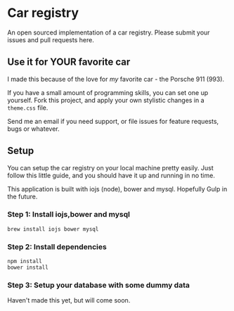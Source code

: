 # Car registry

An open sourced implementation of a car registry. Please submit your issues and pull requests here.

## Use it for YOUR favorite car

I made this because of the love for _my_ favorite car - the Porsche 911 (993).

If you have a small amount of programming skills, you can set one up yourself. Fork this
project, and apply your own stylistic changes in a ``theme.css`` file. 

Send me an email if you need support, or file issues for feature requests, bugs or whatever.

## Setup

You can setup the car registry on your local machine pretty easily. Just follow this little
guide, and you should have it up and running in no time.

This application is built with iojs (node), bower and mysql. Hopefully Gulp in the future. 

### Step 1: Install iojs,bower and mysql

	brew install iojs bower mysql

### Step 2: Install dependencies

	npm install
	bower install

### Step 3: Setup your database with some dummy data

Haven't made this yet, but will come soon.

